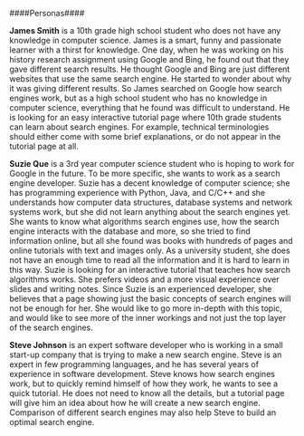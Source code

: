####Personas####

  **James Smith** is a 10th grade high school student who does not have any knowledge in computer science. James is a smart, funny and passionate learner with a thirst for knowledge. One day, when he was working on his history research assignment using Google and Bing, he found out that they gave different search results. He thought Google and Bing are just different websites that use the same search engine. He started to wonder about why it was giving different results. So James searched on Google how search engines work, but as a high school student who has no knowledge in computer science, everything that he found was difficult to understand. He is looking for an easy interactive tutorial page where 10th grade students can learn about search engines. For example, technical terminologies should either come with some brief explanations, or do not appear in the tutorial page at all.

  **Suzie Que** is a 3rd year computer science student who is hoping to work for Google in the future. To be more specific, she wants to work as a search engine developer. Suzie has a decent knowledge of computer science; she has programming experience with Python, Java, and C/C++ and she understands how computer data structures, database systems and network systems work, but she did not learn anything about the search engines yet. She wants to know what algorithms search engines use, how the search engine interacts with the database and more, so she tried to find information online, but all she found was books with hundreds of pages and online tutorials with text and images only. As a university student, she does not have an enough time to read all the information and it is hard to learn in this way. Suzie is looking for an interactive tutorial that teaches how search algorithms works. She prefers videos and a more visual experience over slides and writing notes. Since Suzie is an experienced developer, she believes that a page showing just the basic concepts of search engines will not be enough for her. She would like to go more in-depth with this topic, and would like to see more of the inner workings and not just the top layer of the search engines.

  **Steve Johnson** is an expert software developer who is working in a small start-up company that is trying to make a new search engine. Steve is an expert in few programming languages, and he has several years of experience in software development. Steve knows how search engines work, but to quickly remind himself of how they work, he wants to see a quick tutorial. He does not need to know all the details, but a tutorial page will give him an idea about how he will create a new search engine. Comparison of different search engines may also help Steve to build an optimal search engine.
